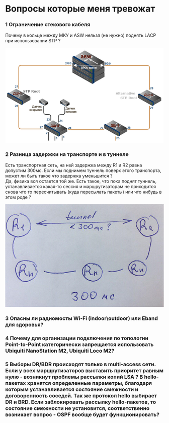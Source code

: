 # Вопросы которые меня тревожат

### 1 Ограничение стекового кабеля

Почему в кольце между МКУ и ASW нельзя \(не нужно\) поднять LACP при использовании STP ?

![](.gitbook/assets/q2.png)

### 2 Разница задержки на транспорте и в туннеле

Есть транспортная сеть, на ней задержка между R1 и R2 равна допустим 300мс. Если мы поднимем туннель поверх этого транспорта, может ли быть такое что задержка уменьшится ?  
Да, физика вся остается той же. Есть такое, что пока поднят туннель, устанавливается какая-то сессия и маршрутизаторам не приходится снова что то пересчитывать \(куда пересылать пакеты\) или что нибудь  в этом роде ?

![](.gitbook/assets/q1.png)

### 3 Опасны ли радиомосты Wi-Fi \(indoor\outdoor\) или Eband для здоровья?

### 4 Почему для организации подключения по топологии Point-to-Point категорически запрещается использовать Ubiquiti NanoStation M2, Ubiquiti Loco M2?

### 5 Выборы DR/BDR происходят только в multi-access сети. Если у всех маршрутизаторов выставить приоритет равным нулю - возникнут проблемы рассылки копий LSA ? В hello-пакетах хранятся определенные параметры, благодаря которым устанавливается состояние смежности и договоренность соседей. Так же протокол hello выбирает DR и BRD. Если заблокировать рассылку hello-пакетов, то состояние смежности не установится, соответственно возникает вопрос - OSPF вообще будет функционировать?

